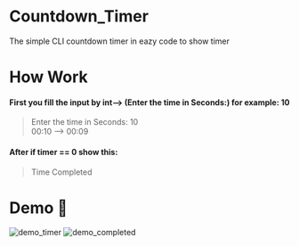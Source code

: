 # Countdown_Timer
The simple CLI countdown timer in eazy code to show timer 
# How  Work
#### First you fill the input by int--> (Enter the time in Seconds:) for example: 10 
> Enter the time in Seconds: 10  
> 00:10 --> 00:09
#### After if timer == 0 show this:
> Time Completed 
# Demo 🎉
![demo_timer](https://user-images.githubusercontent.com/77124662/130514410-665117f6-bfe1-4637-862b-aa73565c5242.PNG)
![demo_completed](https://user-images.githubusercontent.com/77124662/130514532-858aec6c-1b50-4e0e-9bc9-b459f545cc73.PNG)



